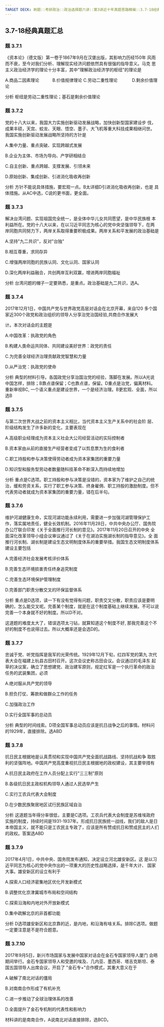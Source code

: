 ```yaml
---
TARGET DECK: 刷题::考研政治::政治选择题六讲::第3讲近十年真题思路精编::3.7-18经典真题汇总
---
```

## 3.7-18经典真题汇总

### 题 3.7.1

《资本论》（德文版）第一卷于1867年9月在汉堡出版，其影响力历经150年 风雨而不衰，至今对我们分析、理解现实经济问题依然具有很强的指导意义。马克 思主义政治经济学的理论十分丰富，其中"理解政治经济学的枢纽"的理论是

A.商品二因素理论          
B.价值规律理论
C.劳动二重性理论           
D.剩余价值理论

分析 枢纽是劳动二重性理论；基石是剩余价值理论

### 题 3.7.2

党的十八大以来，我国大力实施创新驱动发展战略，加快创新型国家建设步 伐，成果丰硕，天宫、蛟龙、天眼、悟空、墨子、大飞机等重大科技成果相继问世。 我国实施创新驱动发展战略所坚持的方针是

A.集中力量、重点突破、实现跨越式发展

B.企业为主体、市场为导向、产学研相结合

C.自主创新、重点跨越、支撑发展、引领未来

D.原始创新、集成创新、引进消化吸收再创新

分析 方针不能说具体措施，要宏观一点。B太详细D引进消化吸收再创新，也是 具体措施。从AC中选，C说的更书面，更全面。

### 题 3.7.3

解决台湾问题、实现祖国完全统一，是全体中华儿女共同愿望，是中华民族根 本利益所在。党的十八大以来，在以习近平同志为核心的党中央坚强领导下，在两 岸同胞共同努力下，两岸关系取得重要积极成果。两岸关系和平发展的政治基础是

A.坚持"九二共识"，反对"台独"

B.相互尊重，求同存异

C.增强两岸同胞的民族认同、文化认同、国家认同

D.深化两岸利益融合，共创两岸互利双赢，增进两岸同胞福祉

分析 台湾问题的帽子一定要熟悉，是重点。政治基础是九二共识，选A。

### 题 3.7.4

2017年12月1日，中国共产党与世界政党高层对话会在北京开幕，来自120 多个国家近300个政党和政治组织的领导人分享治党治国经验,共商合作发展大

计。本次对话会的主题是

A.中国改革：执政党的角色

B.构建人类命运共同体、共同建设美好世界：政党的责任

C.为完善全球经济治理贡献政党智慧和力量

D.从严治党：执政党的使命

分析 典型的材料引导。各国政党分享治国治党的经验，落脚在发展。所以A光说 中国怎样，排除；B靠点谱保留；C也靠点谱，保留。D重点是治党，偏离材料。重新审视BC, 一个语义重点是建设世界，一个是经济治理。B更宏观、全面，所以选B

### 题 3.7.5

与第二次世界大战之前的资本主义相比，当代资本主义生产关系中的社会阶 层、阶级结构发生了许多新的变化，主要表现在

A.高级职业经理成为资本主义社会大公司经营活动的实际控制者

B.资本家由从前的直接生产经营者变成了以剪息票为生的食利者

C.职工持股和参与决策使得劳动者成为资本家集团的重要力量

D.知识型和服务型劳动者数量随科技革命不断深入而持续地增加

分析 重点是C选项。职工持股和参与决策是没错的，资本家为了维护之自己的统 治，缓和劳资关系，实行了职工参与决策、终身雇佣、职工持股的激励制度。但不 代表劳动者就成为资本家集团的重要力量，错在后半句。

### 题 3.7.6

维护河湖健康生命，实现河湖功能永续利用，需要进一步加强河湖管理保护工 作，落实属地责任，健全长效机制。2016年11月28日，中共中央办公厅、国务院 办公厅联合印发《关于全面推行河长制的意见》。2017年11月20日召开的中央 全面深化改革领导小组会议审议通过了《关于在湖泊实施湖长制的指导意见》。全 面推行河长制、湖长制是建设生态文明制度体系的重要举措。我国生态文明制度体系建设主要包括

A.完善经济社会发展考核评价体系

B.完善生态环境损害责任终身追究制度

C.完善生态环境保护管理制度

D.完善部门职责分散交叉的环保监督体系

分析 重点是D选项，读一下有没有觉得有问题，职责交叉分散，职责应该是要明确的，怎么能交叉呢。完善某个制度，就是在这个制度基础上继续发展。不可以说完善一个本身就不好的制度。所以D不对。

这道题的难度太大了，错误选项太刁钻，就算知道这个制度不好, 那我完善这个不好的制度不也说得过去。所以大概率还是会选D的。

### 题 3.7.7

忠诚于党、听党指挥是我军的光荣传统。1929年12月下旬，红四军党的第九 次代表大会在福建上杭县古田村召开。这次会议史称古田会议。会议通过的毛泽东 起草的决议案，确立了思想建党、政治建军原则，规定红军是一个执行革命的政治 任务的武装集团，必须

A.绝对服从共产党的领导

B.担负打仗、筹款和做群众工作的任务

C.加强政治工作

D.实行全国军事的总动员

分析 典型的时间线索。D项全国军事总动员应该是抗日战争之后的事情。材料问 的1929年，直接排除。选ABD

### 题 3.7.8

抗日民主根据地是认真贯彻和实现中国共产党全面抗战路线、坚持抗战和争 取胜利的坚强阵地。中国共产党高度重视抗日民主根据地的政权建设，其主要举措有

A.抗日民主政府在工作人员分配上实行"三三制"原则

B.各级抗日民主政权机构领导人通过人民选举产生

C.实行工农兵代表大会制度

D.在少数民族聚居地区试行民族区域自治

分析 这道题当年得分率很低，主要是C选项。工农兵代表大会制度是苏维埃政府实施的制度，持续时间是1931-1937年。形成抗日民族统一战线，我们的敌人是日本帝国主义，就不能只是工农民主专政了，应该是所有赞成抗日和赞成民主的人们 的政权。答案选ABD

### 题 3.7.9

2017年4月1日，中共中央、国务院发布通知，决定设立河北雄安新区。这 是以习近平同志为核心的党中央作出的一项重大的历史性战略选择，是千年大计、 国家大事。雄安新区的设立有利于

A.探索人口经济密集地区优化开发新模式

B.调整优化京津冀城市布局和空间结构

C.探索沿海和内地对外开放新模式

D.集中疏解北京的非首都功能

分析 D选项雄安新区和北京靠的近，是内地，和沿海有啥关系。排除C选项。做题一定要注意是不是符合题意。

### 题 3.7.10

2017年9月5日，新兴市场国家与发展中国家对话会在金石专国家领导人厦门 会晤期间举行。金石专国家领导人和受邀的埃及、几内亚、墨西哥、塔吉克斯坦、泰 国五国领导人出席会议，开启了 "金石专+"合作模式，其重大意义在于

A.破解了南北对话的僵局

B.对南南合作形成了有机补充

C.进一步推动了全球治理体系的改善

D.全面提升了金石专机制的代表性和影响力

材料讲的是南南合作，A说南北对话直接排除，选BCD。